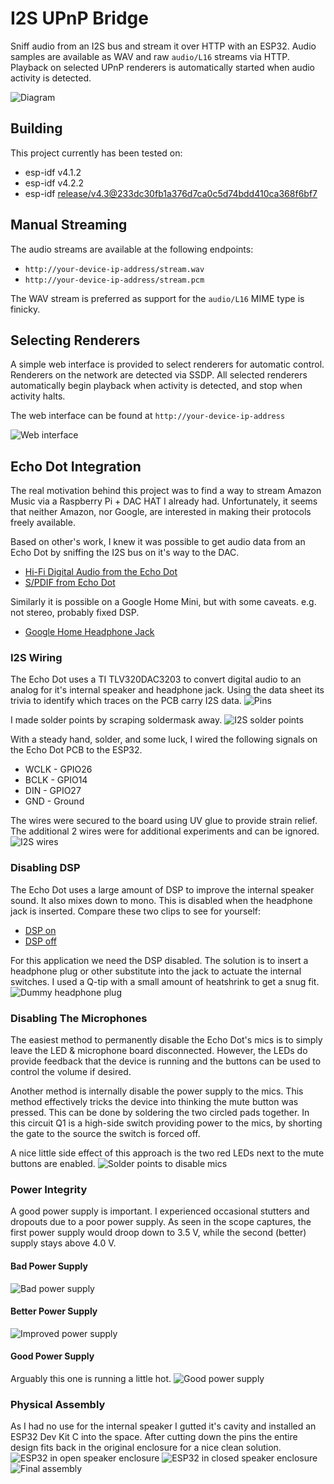 # I2S UPnP Bridge
Sniff audio from an I2S bus and stream it over HTTP with an ESP32. Audio samples are available as WAV and raw `audio/L16` streams via HTTP. Playback on selected UPnP renderers is automatically started when audio activity is detected.

![Diagram](docs/diagram.png)

## Building
This project currently has been tested on:
* esp-idf v4.1.2
* esp-idf v4.2.2
* esp-idf [release/v4.3@233dc30fb1a376d7ca0c5d74bdd410ca368f6bf7](https://github.com/espressif/esp-idf/commit/233dc30fb1a376d7ca0c5d74bdd410ca368f6bf7)
## Manual Streaming
The audio streams are available at the following endpoints:
* `http://your-device-ip-address/stream.wav`
* `http://your-device-ip-address/stream.pcm`

The WAV stream is preferred as support for the `audio/L16` MIME type is finicky.

## Selecting Renderers
A simple web interface is provided to select renderers for automatic control. Renderers on the network are detected via SSDP. All selected renderers automatically begin playback when activity is detected, and stop when activity halts.

The web interface can be found at `http://your-device-ip-address`

![Web interface](docs/web_interface.png)

## Echo Dot Integration
The real motivation behind this project was to find a way to stream Amazon Music via a Raspberry Pi + DAC HAT I already had. Unfortunately, it seems that neither Amazon, nor Google, are interested in making their protocols freely available.

Based on other's work, I knew it was possible to get audio data from an Echo Dot by sniffing the I2S bus on it's way to the DAC.
* [Hi-Fi Digital Audio from the Echo Dot](https://hackaday.io/project/28109-hi-fi-digital-audio-from-the-echo-dot)
* [S/PDIF from Echo Dot](https://hackaday.io/project/162309-spdif-from-echo-dot)

Similarly it is possible on a Google Home Mini, but with some caveats. e.g. not stereo, probably fixed DSP.
* [Google Home Headphone Jack](https://blog.usedbytes.com/2019/06/google-home-headphone-jack/)

### I2S Wiring
The Echo Dot uses a TI TLV320DAC3203 to convert digital audio to an analog for it's internal speaker and headphone jack. Using the data sheet its trivia to identify which traces on the PCB carry I2S data.
![Pins](docs/pins.jpg)

I made solder points by scraping soldermask away.
![I2S solder points](docs/solder_points.jpg)

With a steady hand, solder, and some luck, I wired the following signals on the Echo Dot PCB to the ESP32.
* WCLK - GPIO26
* BCLK - GPIO14
* DIN - GPIO27
* GND - Ground

The wires were secured to the board using UV glue to provide strain relief. The additional 2 wires were for additional experiments and can be ignored.
![I2S wires](docs/wires.jpg)

### Disabling DSP
The Echo Dot uses a large amount of DSP to improve the internal speaker sound. It also mixes down to mono. This is disabled when the headphone jack is inserted. Compare these two clips to see for yourself:
* [DSP on](docs/dsp_on.wav)
* [DSP off](docs/dsp_off.wav)

For this application we need the DSP disabled. The solution is to insert a headphone plug or other substitute into the jack to actuate the internal switches. I used a Q-tip with a small amount of heatshrink to get a snug fit.
![Dummy headphone plug](docs/dummy_plug.jpg)

### Disabling The Microphones
The easiest method to permanently disable the Echo Dot's mics is to simply leave the LED & microphone board disconnected. However, the LEDs do provide feedback that the device is running and the buttons can be used to control the volume if desired.

Another method is internally disable the power supply to the mics. This method effectively tricks the device into thinking the mute button was pressed. This can be done by soldering the two circled pads together. In this circuit Q1 is a high-side switch providing power to the mics, by shorting the gate to the source the switch is forced off.

A nice little side effect of this approach is the two red LEDs next to the mute buttons are enabled.
![Solder points to disable mics](docs/mic_disable.jpg)

### Power Integrity
A good power supply is important. I experienced occasional stutters and dropouts due to a poor power supply. As seen in the scope captures, the first power supply would droop down to 3.5 V, while the second (better) supply stays above 4.0 V.
#### Bad Power Supply
![Bad power supply](docs/bad_supply.png)
#### Better Power Supply
![Improved power supply](docs/better_supply.png)
#### Good Power Supply
Arguably this one is running a little hot.
![Good power supply](docs/good_supply.png)

### Physical Assembly
As I had no use for the internal speaker I gutted it's cavity and installed an ESP32 Dev Kit C into the space. After cutting down the pins the entire design fits back in the original enclosure for a nice clean solution. 
![ESP32 in open speaker enclosure](docs/speaker_cutaway.jpg)
![ESP32 in closed speaker enclosure](docs/speaker_closed.jpg)
![Final assembly](docs/final_assembly.jpg)